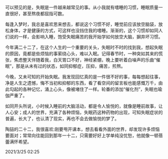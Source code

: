 可以预见的是，失眠是一件越来越常见的事。从小我就有嗜睡的习惯，睡眠质量一直很好，甚至熬夜都屈指可数。

每逢入梦时，我总是喜欢思来想去，都说这个习惯不好，睡觉前应该放空脑袋，放松身体，才是健康的方式，可这样也没挡住我的嗜睡。渐渐的，这个习惯却如同人们说的一样，会影响入睡，饱受失眠痛苦的我开始学如何放空大脑，摒弃坏习惯。

今年满二十二了，在这个人生的一个重要的关头，失眠时不时的找到我，想起失眠的原因，竟都是些烦恼的事萦绕心头，难以入眠。记得春节时，一种突如其来的慌张，焦虑整天伴随着我，白天胃口不好，神经紧绷，晚上要听着白噪声的乐曲“催眠”，那是从未有过的状态，如同抑郁症，压抑，痛苦，煎熬。

今晚，又未可知的开始失眠。我发现回忆真的是一件很不好的事，每每想起往事，净是人生之遗憾，悔不当初和抑郁的东西，看了看空间的留言板也能感慨万千，由此勾起的各种记忆，涌上心头，像被堵住了一样。轮番的添加“催化剂”，失眠也瑜伽严重了。

如同开头所说，小时候入睡前的大脑活动，都是令人愉悦的，就像是睡前故事，让人心安；成人的世界，充满了各种烦恼，失眠药这种药物的出现，可知失眠症状的普遍，长大了，也认清了现实，再也不会去做愉悦的梦了。

陶喆的二十二，我很喜欢:刚要甩开课本，想去看看外面的世界，却发现许多烦恼要面对；常常向往能回到那年一十二，只需要好好上学单纯没忧愁，他就像一顿蓓蕾满怀希望。

2021/3/25    02:25
